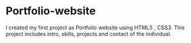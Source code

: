# Portfolio-website
I created my first project as Portfolio website using HTML5 , CSS3. This project includes intro, skills, projects and contact of the individual.

